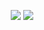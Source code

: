 <p align="center">
  <img src="https://file.garden/Z1OpYh3OMHUM4tMG/Screenshot%202025-09-13%20184209.png" />
  <img src="https://file.garden/Z1OpYh3OMHUM4tMG/Screenshot%202025-09-13%20184729.png" />
</p>
